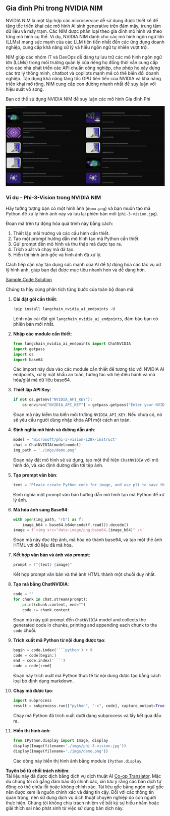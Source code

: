 <!--
CO_OP_TRANSLATOR_METADATA:
{
  "original_hash": "7b08e277df2a9307f861ae54bc30c772",
  "translation_date": "2025-05-09T09:58:02+00:00",
  "source_file": "md/01.Introduction/02/06.NVIDIA.md",
  "language_code": "vi"
}
-->
## Gia đình Phi trong NVIDIA NIM

NVIDIA NIM là một tập hợp các microservice dễ sử dụng được thiết kế để tăng tốc triển khai các mô hình AI sinh generative trên đám mây, trung tâm dữ liệu và máy trạm. Các NIM được phân loại theo gia đình mô hình và theo từng mô hình cụ thể. Ví dụ, NVIDIA NIM dành cho các mô hình ngôn ngữ lớn (LLMs) mang sức mạnh của các LLM tiên tiến nhất đến các ứng dụng doanh nghiệp, cung cấp khả năng xử lý và hiểu ngôn ngữ tự nhiên vượt trội.

NIM giúp các nhóm IT và DevOps dễ dàng tự lưu trữ các mô hình ngôn ngữ lớn (LLMs) trong môi trường quản lý của riêng họ đồng thời vẫn cung cấp cho các nhà phát triển các API chuẩn công nghiệp, cho phép họ xây dựng các trợ lý thông minh, chatbot và copilots mạnh mẽ có thể biến đổi doanh nghiệp. Tận dụng khả năng tăng tốc GPU tiên tiến của NVIDIA và khả năng triển khai mở rộng, NIM cung cấp con đường nhanh nhất để suy luận với hiệu suất vô song.

Bạn có thể sử dụng NVIDIA NIM để suy luận các mô hình Gia đình Phi

![nim](../../../../../translated_images/Phi-NIM.45af94d89220fbbbc85f8da0379150a29cc88c3dd8ec417b1d3b7237bbe1c58a.vi.png)

### **Ví dụ - Phi-3-Vision trong NVIDIA NIM**

Hãy tưởng tượng bạn có một hình ảnh (`demo.png`) và bạn muốn tạo mã Python để xử lý hình ảnh này và lưu lại phiên bản mới (`phi-3-vision.jpg`).

Đoạn mã trên tự động hóa quá trình này bằng cách:

1. Thiết lập môi trường và các cấu hình cần thiết.
2. Tạo một prompt hướng dẫn mô hình tạo mã Python cần thiết.
3. Gửi prompt đến mô hình và thu thập mã được tạo ra.
4. Trích xuất và chạy mã đã tạo.
5. Hiển thị hình ảnh gốc và hình ảnh đã xử lý.

Cách tiếp cận này tận dụng sức mạnh của AI để tự động hóa các tác vụ xử lý hình ảnh, giúp bạn đạt được mục tiêu nhanh hơn và dễ dàng hơn.

[Sample Code Solution](../../../../../code/06.E2E/E2E_Nvidia_NIM_Phi3_Vision.ipynb)

Chúng ta hãy cùng phân tích từng bước của toàn bộ đoạn mã:

1. **Cài đặt gói cần thiết**:
    ```python
    !pip install langchain_nvidia_ai_endpoints -U
    ```  
    Lệnh này cài đặt gói `langchain_nvidia_ai_endpoints`, đảm bảo bạn có phiên bản mới nhất.

2. **Nhập các module cần thiết**:
    ```python
    from langchain_nvidia_ai_endpoints import ChatNVIDIA
    import getpass
    import os
    import base64
    ```  
    Các import này đưa vào các module cần thiết để tương tác với NVIDIA AI endpoints, xử lý mật khẩu an toàn, tương tác với hệ điều hành và mã hóa/giải mã dữ liệu base64.

3. **Thiết lập API Key**:
    ```python
    if not os.getenv("NVIDIA_API_KEY"):
        os.environ["NVIDIA_API_KEY"] = getpass.getpass("Enter your NVIDIA API key: ")
    ```  
    Đoạn mã này kiểm tra biến môi trường `NVIDIA_API_KEY`. Nếu chưa có, nó sẽ yêu cầu người dùng nhập khóa API một cách an toàn.

4. **Định nghĩa mô hình và đường dẫn ảnh**:
    ```python
    model = 'microsoft/phi-3-vision-128k-instruct'
    chat = ChatNVIDIA(model=model)
    img_path = './imgs/demo.png'
    ```  
    Đoạn này đặt mô hình sẽ sử dụng, tạo một thể hiện `ChatNVIDIA` với mô hình đó, và xác định đường dẫn tới tệp ảnh.

5. **Tạo prompt văn bản**:
    ```python
    text = "Please create Python code for image, and use plt to save the new picture under imgs/ and name it phi-3-vision.jpg."
    ```  
    Định nghĩa một prompt văn bản hướng dẫn mô hình tạo mã Python để xử lý ảnh.

6. **Mã hóa ảnh sang Base64**:
    ```python
    with open(img_path, "rb") as f:
        image_b64 = base64.b64encode(f.read()).decode()
    image = f'<img src="data:image/png;base64,{image_b64}" />'
    ```  
    Đoạn mã này đọc tệp ảnh, mã hóa nó thành base64, và tạo một thẻ ảnh HTML với dữ liệu đã mã hóa.

7. **Kết hợp văn bản và ảnh vào prompt**:
    ```python
    prompt = f"{text} {image}"
    ```  
    Kết hợp prompt văn bản và thẻ ảnh HTML thành một chuỗi duy nhất.

8. **Tạo mã bằng ChatNVIDIA**:
    ```python
    code = ""
    for chunk in chat.stream(prompt):
        print(chunk.content, end="")
        code += chunk.content
    ```  
    Đoạn mã này gửi prompt đến `ChatNVIDIA` model and collects the generated code in chunks, printing and appending each chunk to the `code` chuỗi.

9. **Trích xuất mã Python từ nội dung được tạo**:
    ```python
    begin = code.index('```python') + 9  
    code = code[begin:]  
    end = code.index('```')
    code = code[:end]
    ```  
    Đoạn này trích xuất mã Python thực tế từ nội dung được tạo bằng cách loại bỏ định dạng markdown.

10. **Chạy mã được tạo**:
    ```python
    import subprocess
    result = subprocess.run(["python", "-c", code], capture_output=True)
    ```  
    Chạy mã Python đã trích xuất dưới dạng subprocess và lấy kết quả đầu ra.

11. **Hiển thị hình ảnh**:
    ```python
    from IPython.display import Image, display
    display(Image(filename='./imgs/phi-3-vision.jpg'))
    display(Image(filename='./imgs/demo.png'))
    ```  
    Các dòng này hiển thị hình ảnh bằng module `IPython.display`.

**Tuyên bố từ chối trách nhiệm**:  
Tài liệu này đã được dịch bằng dịch vụ dịch thuật AI [Co-op Translator](https://github.com/Azure/co-op-translator). Mặc dù chúng tôi cố gắng đảm bảo độ chính xác, xin lưu ý rằng các bản dịch tự động có thể chứa lỗi hoặc không chính xác. Tài liệu gốc bằng ngôn ngữ gốc nên được xem là nguồn chính xác và đáng tin cậy. Đối với các thông tin quan trọng, nên sử dụng dịch vụ dịch thuật chuyên nghiệp do con người thực hiện. Chúng tôi không chịu trách nhiệm về bất kỳ sự hiểu nhầm hoặc giải thích sai nào phát sinh từ việc sử dụng bản dịch này.